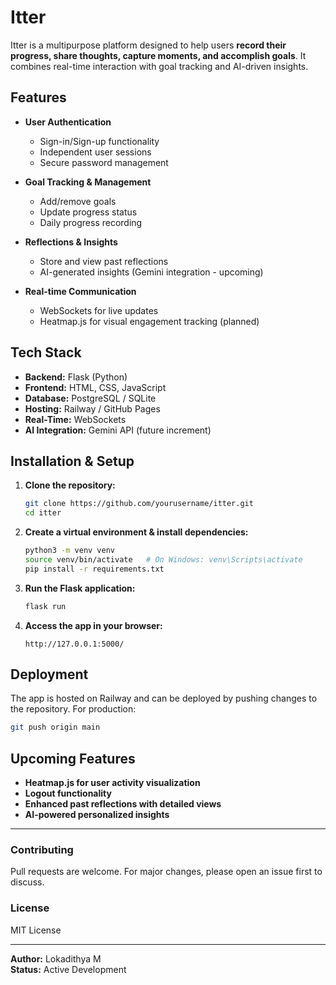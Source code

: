 # Itter

Itter is a multipurpose platform designed to help users **record their progress, share thoughts, capture moments, and accomplish goals**. It combines real-time interaction with goal tracking and AI-driven insights.

## Features

- **User Authentication**
  - Sign-in/Sign-up functionality
  - Independent user sessions
  - Secure password management

- **Goal Tracking & Management**
  - Add/remove goals
  - Update progress status
  - Daily progress recording
  
- **Reflections & Insights**
  - Store and view past reflections
  - AI-generated insights (Gemini integration - upcoming)

- **Real-time Communication**
  - WebSockets for live updates
  - Heatmap.js for visual engagement tracking (planned)

## Tech Stack

- **Backend:** Flask (Python)
- **Frontend:** HTML, CSS, JavaScript
- **Database:** PostgreSQL / SQLite
- **Hosting:** Railway / GitHub Pages
- **Real-Time:** WebSockets
- **AI Integration:** Gemini API (future increment)

## Installation & Setup

1. **Clone the repository:**
   ```sh
   git clone https://github.com/yourusername/itter.git
   cd itter
   ```

2. **Create a virtual environment & install dependencies:**
   ```sh
   python3 -m venv venv
   source venv/bin/activate   # On Windows: venv\Scripts\activate
   pip install -r requirements.txt
   ```

3. **Run the Flask application:**
   ```sh
   flask run
   ```

4. **Access the app in your browser:**
   ```
   http://127.0.0.1:5000/
   ```

## Deployment

The app is hosted on Railway and can be deployed by pushing changes to the repository. For production:

```sh
git push origin main
```

## Upcoming Features
- **Heatmap.js for user activity visualization**
- **Logout functionality**
- **Enhanced past reflections with detailed views**
- **AI-powered personalized insights**

---

### **Contributing**
Pull requests are welcome. For major changes, please open an issue first to discuss.

### **License**
MIT License

---

**Author:** Lokadithya M  
**Status:** Active Development

